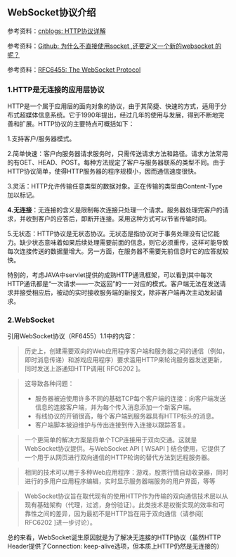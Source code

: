 ## WebSocket协议介绍

参考资料：[cnblogs: HTTP协议详解](https://www.cnblogs.com/li0803/archive/2008/11/03/1324746.html)

参考资料：[Github: 为什么不直接使用socket ,还要定义一个新的websocket 的呢？](https://github.com/onlyliuxin/coding2017/issues/497)

参考资料：[RFC6455: The WebSocket Protocol](https://tools.ietf.org/html/rfc6455)

### 1.HTTP是无连接的应用层协议

HTTP是一个属于应用层的面向对象的协议，由于其简捷、快速的方式，适用于分布式超媒体信息系统。它于1990年提出，经过几年的使用与发展，得到不断地完善和扩展。HTTP协议的主要特点可概括如下：

1.支持客户/服务器模式。

2.简单快速：客户向服务器请求服务时，只需传送请求方法和路径。请求方法常用的有GET、HEAD、POST。每种方法规定了客户与服务器联系的类型不同。由于HTTP协议简单，使得HTTP服务器的程序规模小，因而通信速度很快。

3.灵活：HTTP允许传输任意类型的数据对象。正在传输的类型由Content-Type加以标记。

**4.无连接**：无连接的含义是限制每次连接只处理一个请求。服务器处理完客户的请求，并收到客户的应答后，即断开连接。采用这种方式可以节省传输时间。

5.无状态：HTTP协议是无状态协议。无状态是指协议对于事务处理没有记忆能力。缺少状态意味着如果后续处理需要前面的信息，则它必须重传，这样可能导致每次连接传送的数据量增大。另一方面，在服务器不需要先前信息时它的应答就较快。

特别的，考虑JAVA中servlet提供的成熟HTTP通讯框架，可以看到其中每次HTTP通讯都是“一次请求——一次返回”的一一对应的模式。客户端无法在发送请求并接受相应后，被动的实时接收服务端的新报文，除非客户端再次主动发起请求。

### 2.WebSocket

引用WebSocket协议（RF6455）1.1中的内容：
>   历史上，创建需要双向的Web应用程序客户端和服务器之间的通信（例如，即时消息传递）和游戏应用程序）要求滥用HTTP来轮询服务器发送更新，同时发送上游通知HTTP调用[ RFC6202 ]。

>这导致各种问题：
>* 服务器被迫使用许多不同的基础TCP每个客户端的连接：向客户端发送信息的连接客户端，并为每个传入消息添加一个新客户端。
>* 有线协议的开销很高，每个客户端到服务器具有HTTP标头的消息。
>* 客户端脚本被迫维护与传出连接到传入连接以跟踪答复。

>一个更简单的解决方案是将单个TCP连接用于双向交通。这就是WebSocket协议提供。与WebSocket API [ WSAPI ] 结合使用，它提供了一个用于从网页进行双向通信的HTTP轮询的替代方法到远程服务器。

> 相同的技术可以用于多种Web应用程序：游戏，股票行情自动收录器，同时进行的多用户应用程序编辑，实时显示服务器端服务的用户界面，等等

> WebSocket协议旨在取代现有的使用HTTP作为传输的双向通信技术层以从现有基础架构（代理，过滤，身份验证）。此类技术是权衡实现的效率和可靠性之间的差异，因为最初不是HTTP旨在用于双向通信（请参阅[ RFC6202 ]进一步讨论）。

总的来看，WebSocket诞生原因就是为了解决无连接的HTTP协议（虽然HTTP Header提供了Connection: keep-alive选项，但本质上HTTP仍然是无连接的）